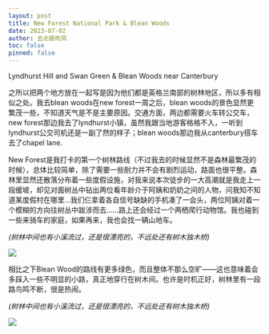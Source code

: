 ```yaml
---
layout: post
title: New Forest National Park & Blean Woods
date: 2023-07-02
author: 去北极吹风
toc: false
pinned: false
---
```

Lyndhurst Hill and Swan Green & Blean Woods near Canterbury

之所以把两个地方放在一起写是因为他们都是英格兰南部的树林地区，所以多有相似之处。我去blean woods在new forest一周之后，blean woods的景色显然更繁茂一些，不知道天气是不是主要原因。交通方面，两边都需要火车转公交车，new forest那边我去了lyndhurst小镇，虽然我跟当地游客格格不入，一听到lyndhurst公交司机还是一副了然的样子；blean woods那边我从canterbury搭车去了chapel lane.

New Forest是我打卡的第一个树林路线（不过我去的时候显然不是森林最繁茂的时候），总体比较简单，除了需要一些耐力并不会有剧烈运动，路面也很平整。森林里显然还散落分布着一些度假设施，对我来说本次徒步的一大高潮就是我走上一段缓坡，却见对面树丛中钻出两位看年龄介于阿姨和奶奶之间的人物，问我知不知道某度假村在哪里…我们仨拿着各自信号缺缺的手机凑了一会头，两位阿姨对着一个模糊的方向往树丛中跋涉而去……路上还会经过一个两栖爬行动物馆。我也碰到一些来骑车的家庭，如果再来，我也会找一辆山地车。

  *(树林中间也有小溪流过，还是很漂亮的，不远处还有树木独木桥)*

![](https://raw.githubusercontent.com/wkm-um/wkm-um.github.io/master/images/newforest_1.jpg)

相比之下Blean Wood的路线有更多绿色，而且整体不那么空旷——这也意味着会多踩入一些不明显的小路，真正地穿行在树木间。也许是时机正好，树林里有一段路鸟鸣不断，很是热闹。
 
  *(树林中间也有小溪流过，还是很漂亮的，不远处还有树木独木桥)*

![](https://raw.githubusercontent.com/wkm-um/wkm-um.github.io/master/images/blean_1.jpg)
